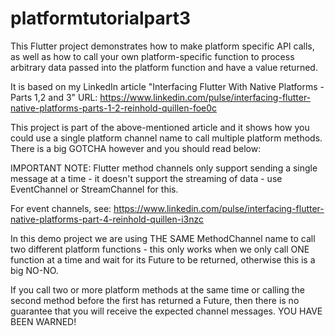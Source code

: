 # platformtutorialpart3

This Flutter project demonstrates how to make platform specific API calls, 
as well as how to call your own platform-specific function to process arbitrary 
data passed into the platform function and have a value returned.

It is based on my LinkedIn article "Interfacing Flutter With Native Platforms - Parts 1,2 and 3"
URL: https://www.linkedin.com/pulse/interfacing-flutter-native-platforms-parts-1-2-reinhold-quillen-foe0c

This project is part of the above-mentioned article and it shows how you could use a single platform channel name to call multiple platform methods. There is a big GOTCHA however and you should read below:

IMPORTANT NOTE: Flutter method channels only support sending a single message at
a time - it doesn't support the streaming of data - use EventChannel or StreamChannel for this.

For event channels, see: https://www.linkedin.com/pulse/interfacing-flutter-native-platforms-part-4-reinhold-quillen-i3nzc

In this demo project we are using THE SAME MethodChannel name to call two different platform
functions - this only works when we only call ONE function at a time and wait for its
Future to be returned, otherwise this is a big NO-NO.

If you call two or more platform methods at the same time or calling the second method before
the first has returned a Future, then there is no guarantee that you will receive the expected
channel messages. YOU HAVE BEEN WARNED!